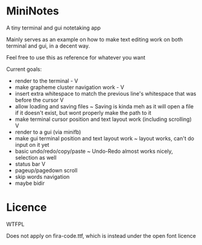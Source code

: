 # MiniNotes
A tiny terminal and gui notetaking app

Mainly serves as an example on how to make text editing work on both terminal and gui, in a decent way.

Feel free to use this as reference for whatever you want

Current goals:
 - render to the terminal - V
 - make grapheme cluster navigation work - V
 - insert extra whitespace to match the previous line's whitespace that was before the cursor V
 - allow loading and saving files ~ Saving is kinda meh as it will open a file if it doesn't exist, but wont properly make the path to it
 - make terminal cursor position and text layout work (including scrolling) V
 - render to a gui (via minifb)
 - make gui terminal position and text layout work ~ layout works, can't do input on it yet 
 - basic undo/redo/copy/paste ~ Undo-Redo almost works nicely, selection as well
 - status bar V
 - pageup/pagedown scroll
 - skip words navigation
 - maybe bidir

# Licence
WTFPL

Does not apply on fira-code.ttf, which is instead under the open font licence 
